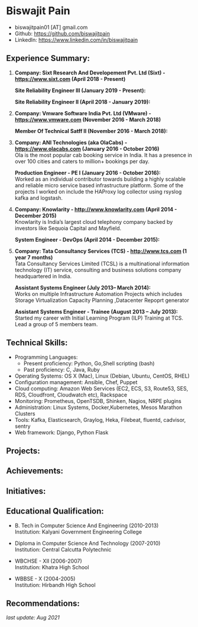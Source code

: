 #  Biswajit Pain

  * biswajitpain01 [AT]  gmail.com
  * Github: <https://github.com/biswajitpain>
  * LinkedIn: <https://www.linkedin.com/in/biswajitpain>
 

## Experience Summary:
 1. **Company: Sixt Research And Developement Pvt. Ltd (Sixt) - <https://www.sixt.com> (April 2018 - Present)** 

    **Site Reliability Engineer III (January 2019 - Present):**

    **Site Reliability Engineer II (April 2018 - January 2019):**

 2. **Company: Vmware Software India Pvt. Ltd (VMware) - <https://www.vmware.com> (November 2016 - March 2018)**

    **Member Of Technical Satff II (November 2016 - March 2018):** 

 3. **Company: ANI Technologies (aka OlaCabs) - <https://www.olacabs.com> (January 2016 - October 2016)**  
    Ola is the most popular cab booking service in India. It has a presence in over 100 cities and caters to million+ bookings per day.

    **Production Engineer - PE I (January 2016 - October 2016):**  
    Worked as an individual contributor towards building a highly scalable and reliable micro service based infrastructure platform. Some of the projects I worked on include the HAProxy log collector using rsyslog kafka and logstash.

 4. **Company: Knowlarity - <http://www.knowlarity.com> (April 2014 - December 2015)**  
    Knowlarity is India’s largest cloud telephony company backed by investors like Sequoia Capital and Mayfield.

    **System Engineer - DevOps (April 2014 - December 2015):**  
    


 5. **Company: Tata Consultancy Services (TCS) - <http://www.tcs.com> (1 year 7 months)**  
    Tata Consultancy Services Limited (TCSL) is a multinational information technology (IT) service, consulting and business solutions company headquartered in India.

    **Assistant Systems Engineer (July 2013– March 2014):**  
    Works on multiple Infrastructure Automation Projects which includes Storage Virtualization Capacity Planning ,Datacenter Repoprt generator

    **Assistant Systems Engineer - Trainee (August 2013 – July 2013):**  
    Started my career with Initial Learning Program (ILP) Training at TCS. Lead a group of 5 members team.

## Technical Skills:

  * Programming Languages:
      * Present proficiency:  Python, Go,Shell scripting (bash)
      * Past proficiency: C, Java, Ruby
  * Operating Systems: OS X (Mac), Linux (Debian, Ubuntu, CentOS, RHEL)
  * Configuration management: Ansible, Chef, Puppet
  * Cloud computing: Amazon Web Services (EC2, ECS, S3, Route53, SES, RDS, Cloudfront, Cloudwatch etc), Rackspace
  * Monitoring: Prometheus, OpenTSDB, Shinken, Nagios, NRPE plugins
  * Administration: Linux Systems, Docker,Kubernetes, Mesos Marathon Clusters
  * Tools: Kafka, Elasticsearch, Graylog, Heka, Filebeat, fluentd, cadvisor, sentry
  * Web framework: Django, Python Flask


## Projects:


## Achievements:


## Initiatives:


## Educational Qualification:

  * B. Tech in  Computer Science And Engineering (2010-2013)  
    Institution: Kalyani Government Engineering College  

  * Diploma in  Computer Science And Technology (2007-2010)  
    Institution: Central Calcutta Polytechnic  

  * WBCHSE - XII (2006-2007)  
    Institution: Khatra High School  

  * WBBSE - X (2004-2005)  
    Institution: Hirbandh High School  

## Recommendations:



*last update: Aug 2021*
